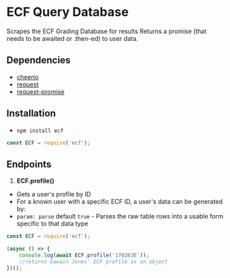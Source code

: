 # ECF Query Database

Scrapes the ECF Grading Database for results
Returns a promise (that needs to be awaited or .then-ed) to user data.

## Dependencies
- [cheerio](https://www.npmjs.com/package/cheerio)
- [request](https://www.npmjs.com/package/request)
- [request-promise](https://www.npmjs.com/package/request-promise)

## Installation
- `npm install ecf`
```js
const ECF = require('ecf');
```

## Endpoints

1. **ECF.profile()**
- Gets a user's profile by ID
- For a known user with a specific ECF ID, a user's data can be generated by:
- `param: parse` default `true` - Parses the raw table rows into a usable form specific to that data type
```js
const ECF = require('ecf');

(async () => {
	console.log(await ECF.profile('170263E'));
	//returns Gawain Jones' ECF profile as an object
})();